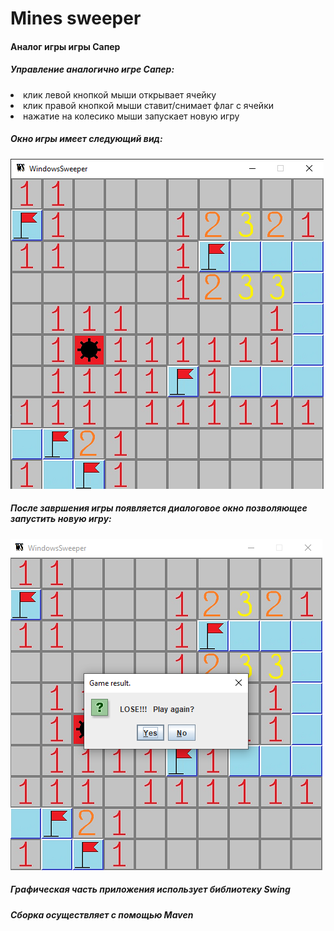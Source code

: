 <h1>Mines sweeper</h1>
<h4> Аналог игры игры Cапер</h4>

<h5>Управление аналогично игре Сапер:</h5>
<li>клик левой кнопкой мыши открывает ячейку</li>
<li>клик правой кнопкой мыши ставит/снимает флаг с ячейки</li>
<li>нажатие на колесико мыши запускает новую игру</li>

<h5>Окно игры имеет следующий вид:</h5>
<img src="https://github.com/ValentinKalinin1989/minesweeper/blob/master/images/window.png">

<h5>После завршения игры появляется диалоговое окно позволяющее запустить новую игру:</h5>
<img src="https://github.com/ValentinKalinin1989/minesweeper/blob/master/images/dialog_box.png">

<h5>Графическая часть приложения использует библиотеку Swing<h5>
<h5>Сборка осуществляет с помощью Maven</h5>

